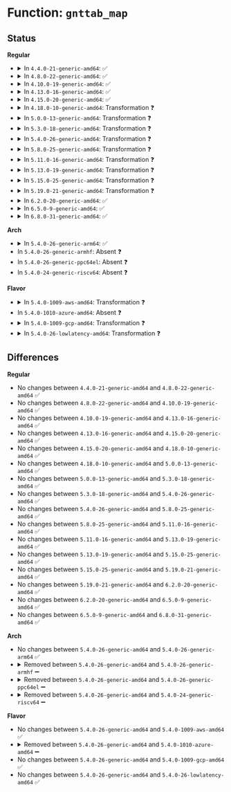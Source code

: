 # Function: <code>gnttab_map</code>

## Status
<b>Regular</b>
<ul>
<li>
<details>
<summary>In <code>4.4.0-21-generic-amd64</code>: ✅</summary>

```c
int gnttab_map(unsigned int start_idx, unsigned int end_idx)
```

```json
{
  "name": "gnttab_map",
  "collision_type": "Unique Static",
  "inline_type": "No",
  "funcs": [
    {
      "addr": 18446744071583845632,
      "name": "gnttab_map",
      "external": false,
      "loc": "drivers/xen/grant-table.c:958",
      "file": "drivers/xen/grant-table.c",
      "inline": "seen, unknown",
      "caller_inline": [],
      "caller_func": [
        "drivers/xen/grant-table.c:gnttab_setup",
        "drivers/xen/grant-table.c:get_free_entries"
      ]
    }
  ],
  "symbols": [
    {
      "addr": 18446744071583845632,
      "name": "gnttab_map",
      "section": ".text",
      "bind": "STB_LOCAL",
      "size": 310
    }
  ]
}
```
</details>
</li>
<li>
<details>
<summary>In <code>4.8.0-22-generic-amd64</code>: ✅</summary>

```c
int gnttab_map(unsigned int start_idx, unsigned int end_idx)
```

```json
{
  "name": "gnttab_map",
  "collision_type": "Unique Static",
  "inline_type": "No",
  "funcs": [
    {
      "addr": 18446744071584175232,
      "name": "gnttab_map",
      "external": false,
      "loc": "drivers/xen/grant-table.c:957",
      "file": "drivers/xen/grant-table.c",
      "inline": "seen, unknown",
      "caller_inline": [],
      "caller_func": [
        "drivers/xen/grant-table.c:gnttab_setup",
        "drivers/xen/grant-table.c:get_free_entries"
      ]
    }
  ],
  "symbols": [
    {
      "addr": 18446744071584175232,
      "name": "gnttab_map",
      "section": ".text",
      "bind": "STB_LOCAL",
      "size": 316
    }
  ]
}
```
</details>
</li>
<li>
<details>
<summary>In <code>4.10.0-19-generic-amd64</code>: ✅</summary>

```c
int gnttab_map(unsigned int start_idx, unsigned int end_idx)
```

```json
{
  "name": "gnttab_map",
  "collision_type": "Unique Static",
  "inline_type": "No",
  "funcs": [
    {
      "addr": 18446744071584356624,
      "name": "gnttab_map",
      "external": false,
      "loc": "drivers/xen/grant-table.c:957",
      "file": "drivers/xen/grant-table.c",
      "inline": "seen, unknown",
      "caller_inline": [],
      "caller_func": [
        "drivers/xen/grant-table.c:gnttab_setup",
        "drivers/xen/grant-table.c:get_free_entries"
      ]
    }
  ],
  "symbols": [
    {
      "addr": 18446744071584356624,
      "name": "gnttab_map",
      "section": ".text",
      "bind": "STB_LOCAL",
      "size": 316
    }
  ]
}
```
</details>
</li>
<li>
<details>
<summary>In <code>4.13.0-16-generic-amd64</code>: ✅</summary>

```c
int gnttab_map(unsigned int start_idx, unsigned int end_idx)
```

```json
{
  "name": "gnttab_map",
  "collision_type": "Unique Static",
  "inline_type": "No",
  "funcs": [
    {
      "addr": 18446744071584438112,
      "name": "gnttab_map",
      "external": false,
      "loc": "drivers/xen/grant-table.c:958",
      "file": "drivers/xen/grant-table.c",
      "inline": "seen, unknown",
      "caller_inline": [],
      "caller_func": [
        "drivers/xen/grant-table.c:get_free_entries"
      ]
    }
  ],
  "symbols": [
    {
      "addr": 18446744071584438112,
      "name": "gnttab_map",
      "section": ".text",
      "bind": "STB_LOCAL",
      "size": 316
    }
  ]
}
```
</details>
</li>
<li>
<details>
<summary>In <code>4.15.0-20-generic-amd64</code>: ✅</summary>

```c
int gnttab_map(unsigned int start_idx, unsigned int end_idx)
```

```json
{
  "name": "gnttab_map",
  "collision_type": "Unique Static",
  "inline_type": "No",
  "funcs": [
    {
      "addr": 18446744071584846768,
      "name": "gnttab_map",
      "external": false,
      "loc": "drivers/xen/grant-table.c:1105",
      "file": "drivers/xen/grant-table.c",
      "inline": "seen, unknown",
      "caller_inline": [],
      "caller_func": [
        "drivers/xen/grant-table.c:get_free_entries"
      ]
    }
  ],
  "symbols": [
    {
      "addr": 18446744071584846768,
      "name": "gnttab_map",
      "section": ".text",
      "bind": "STB_LOCAL",
      "size": 323
    }
  ]
}
```
</details>
</li>
<li>
<details>
<summary>In <code>4.18.0-10-generic-amd64</code>: Transformation ❓</summary>

```c
int gnttab_map(unsigned int start_idx, unsigned int end_idx)
```

```json
{
  "name": "gnttab_map",
  "collision_type": "Unique Static",
  "inline_type": "No",
  "funcs": [
    {
      "addr": 0,
      "name": "gnttab_map",
      "external": false,
      "loc": "drivers/xen/grant-table.c:1105",
      "file": "drivers/xen/grant-table.c",
      "inline": "seen, unknown",
      "caller_inline": [],
      "caller_func": [
        "drivers/xen/grant-table.c:get_free_entries"
      ]
    }
  ],
  "symbols": [
    {
      "addr": 18446744071585082064,
      "name": "gnttab_map",
      "section": ".text",
      "bind": "STB_LOCAL",
      "size": 318
    },
    {
      "addr": 18446744071585084510,
      "name": "gnttab_map.cold.31",
      "section": ".text",
      "bind": "STB_LOCAL",
      "size": 19
    }
  ]
}
```
</details>
</li>
<li>
<details>
<summary>In <code>5.0.0-13-generic-amd64</code>: Transformation ❓</summary>

```c
int gnttab_map(unsigned int start_idx, unsigned int end_idx)
```

```json
{
  "name": "gnttab_map",
  "collision_type": "Unique Static",
  "inline_type": "No",
  "funcs": [
    {
      "addr": 0,
      "name": "gnttab_map",
      "external": false,
      "loc": "drivers/xen/grant-table.c:1233",
      "file": "drivers/xen/grant-table.c",
      "inline": "seen, unknown",
      "caller_inline": [],
      "caller_func": [
        "drivers/xen/grant-table.c:get_free_entries"
      ]
    }
  ],
  "symbols": [
    {
      "addr": 18446744071585190560,
      "name": "gnttab_map",
      "section": ".text",
      "bind": "STB_LOCAL",
      "size": 318
    },
    {
      "addr": 18446744071585195060,
      "name": "gnttab_map.cold.30",
      "section": ".text",
      "bind": "STB_LOCAL",
      "size": 19
    }
  ]
}
```
</details>
</li>
<li>
<details>
<summary>In <code>5.3.0-18-generic-amd64</code>: Transformation ❓</summary>

```c
int gnttab_map(unsigned int start_idx, unsigned int end_idx)
```

```json
{
  "name": "gnttab_map",
  "collision_type": "Unique Static",
  "inline_type": "No",
  "funcs": [
    {
      "addr": 0,
      "name": "gnttab_map",
      "external": false,
      "loc": "drivers/xen/grant-table.c:1233",
      "file": "drivers/xen/grant-table.c",
      "inline": "seen, unknown",
      "caller_inline": [],
      "caller_func": [
        "drivers/xen/grant-table.c:get_free_entries"
      ]
    }
  ],
  "symbols": [
    {
      "addr": 18446744071585402080,
      "name": "gnttab_map",
      "section": ".text",
      "bind": "STB_LOCAL",
      "size": 318
    },
    {
      "addr": 18446744071585407310,
      "name": "gnttab_map.cold",
      "section": ".text",
      "bind": "STB_LOCAL",
      "size": 19
    }
  ]
}
```
</details>
</li>
<li>
<details>
<summary>In <code>5.4.0-26-generic-amd64</code>: Transformation ❓</summary>

```c
int gnttab_map(unsigned int start_idx, unsigned int end_idx)
```

```json
{
  "name": "gnttab_map",
  "collision_type": "Unique Static",
  "inline_type": "No",
  "funcs": [
    {
      "addr": 0,
      "name": "gnttab_map",
      "external": false,
      "loc": "drivers/xen/grant-table.c:1233",
      "file": "drivers/xen/grant-table.c",
      "inline": "seen, unknown",
      "caller_inline": [],
      "caller_func": [
        "drivers/xen/grant-table.c:gnttab_setup",
        "drivers/xen/grant-table.c:gnttab_setup",
        "drivers/xen/grant-table.c:get_free_entries"
      ]
    }
  ],
  "symbols": [
    {
      "addr": 18446744071585543840,
      "name": "gnttab_map",
      "section": ".text",
      "bind": "STB_LOCAL",
      "size": 318
    },
    {
      "addr": 18446744071585548046,
      "name": "gnttab_map.cold",
      "section": ".text",
      "bind": "STB_LOCAL",
      "size": 19
    }
  ]
}
```
</details>
</li>
<li>
<details>
<summary>In <code>5.8.0-25-generic-amd64</code>: Transformation ❓</summary>

```c
int gnttab_map(unsigned int start_idx, unsigned int end_idx)
```

```json
{
  "name": "gnttab_map",
  "collision_type": "Unique Static",
  "inline_type": "No",
  "funcs": [
    {
      "addr": 0,
      "name": "gnttab_map",
      "external": false,
      "loc": "drivers/xen/grant-table.c:1230",
      "file": "drivers/xen/grant-table.c",
      "inline": "seen, unknown",
      "caller_inline": [],
      "caller_func": [
        "drivers/xen/grant-table.c:gnttab_expand",
        "drivers/xen/grant-table.c:gnttab_setup",
        "drivers/xen/grant-table.c:gnttab_setup"
      ]
    }
  ],
  "symbols": [
    {
      "addr": 18446744071586259744,
      "name": "gnttab_map",
      "section": ".text",
      "bind": "STB_LOCAL",
      "size": 322
    },
    {
      "addr": 18446744071586266265,
      "name": "gnttab_map.cold",
      "section": ".text",
      "bind": "STB_LOCAL",
      "size": 19
    }
  ]
}
```
</details>
</li>
<li>
<details>
<summary>In <code>5.11.0-16-generic-amd64</code>: Transformation ❓</summary>

```c
int gnttab_map(unsigned int start_idx, unsigned int end_idx)
```

```json
{
  "name": "gnttab_map",
  "collision_type": "Unique Static",
  "inline_type": "No",
  "funcs": [
    {
      "addr": 0,
      "name": "gnttab_map",
      "external": false,
      "loc": "drivers/xen/grant-table.c:1353",
      "file": "drivers/xen/grant-table.c",
      "inline": "seen, unknown",
      "caller_inline": [],
      "caller_func": [
        "drivers/xen/grant-table.c:gnttab_expand",
        "drivers/xen/grant-table.c:gnttab_setup",
        "drivers/xen/grant-table.c:gnttab_setup"
      ]
    }
  ],
  "symbols": [
    {
      "addr": 18446744071586377904,
      "name": "gnttab_map",
      "section": ".text",
      "bind": "STB_LOCAL",
      "size": 322
    },
    {
      "addr": 18446744071591447205,
      "name": "gnttab_map.cold",
      "section": ".text",
      "bind": "STB_LOCAL",
      "size": 19
    }
  ]
}
```
</details>
</li>
<li>
<details>
<summary>In <code>5.13.0-19-generic-amd64</code>: Transformation ❓</summary>

```c
int gnttab_map(unsigned int start_idx, unsigned int end_idx)
```

```json
{
  "name": "gnttab_map",
  "collision_type": "Unique Static",
  "inline_type": "No",
  "funcs": [
    {
      "addr": 0,
      "name": "gnttab_map",
      "external": false,
      "loc": "drivers/xen/grant-table.c:1353",
      "file": "drivers/xen/grant-table.c",
      "inline": "seen, unknown",
      "caller_inline": [],
      "caller_func": [
        "drivers/xen/grant-table.c:gnttab_setup",
        "drivers/xen/grant-table.c:gnttab_setup",
        "drivers/xen/grant-table.c:get_free_entries"
      ]
    }
  ],
  "symbols": [
    {
      "addr": 18446744071586261760,
      "name": "gnttab_map",
      "section": ".text",
      "bind": "STB_LOCAL",
      "size": 322
    },
    {
      "addr": 18446744071591388757,
      "name": "gnttab_map.cold",
      "section": ".text",
      "bind": "STB_LOCAL",
      "size": 19
    }
  ]
}
```
</details>
</li>
<li>
<details>
<summary>In <code>5.15.0-25-generic-amd64</code>: Transformation ❓</summary>

```c
int gnttab_map(unsigned int start_idx, unsigned int end_idx)
```

```json
{
  "name": "gnttab_map",
  "collision_type": "Unique Static",
  "inline_type": "No",
  "funcs": [
    {
      "addr": 0,
      "name": "gnttab_map",
      "external": false,
      "loc": "drivers/xen/grant-table.c:1360",
      "file": "drivers/xen/grant-table.c",
      "inline": "seen, unknown",
      "caller_inline": [],
      "caller_func": [
        "drivers/xen/grant-table.c:gnttab_setup",
        "drivers/xen/grant-table.c:gnttab_setup",
        "drivers/xen/grant-table.c:get_free_entries"
      ]
    }
  ],
  "symbols": [
    {
      "addr": 18446744071586772416,
      "name": "gnttab_map",
      "section": ".text",
      "bind": "STB_LOCAL",
      "size": 322
    },
    {
      "addr": 18446744071592432313,
      "name": "gnttab_map.cold",
      "section": ".text",
      "bind": "STB_LOCAL",
      "size": 19
    }
  ]
}
```
</details>
</li>
<li>
<details>
<summary>In <code>5.19.0-21-generic-amd64</code>: Transformation ❓</summary>

```c
int gnttab_map(unsigned int start_idx, unsigned int end_idx)
```

```json
{
  "name": "gnttab_map",
  "collision_type": "Unique Static",
  "inline_type": "No",
  "funcs": [
    {
      "addr": 0,
      "name": "gnttab_map",
      "external": false,
      "loc": "drivers/xen/grant-table.c:1426",
      "file": "drivers/xen/grant-table.c",
      "inline": "seen, unknown",
      "caller_inline": [],
      "caller_func": [
        "drivers/xen/grant-table.c:gnttab_expand",
        "drivers/xen/grant-table.c:gnttab_setup",
        "drivers/xen/grant-table.c:gnttab_setup"
      ]
    }
  ],
  "symbols": [
    {
      "addr": 18446744071588051520,
      "name": "gnttab_map",
      "section": ".text",
      "bind": "STB_LOCAL",
      "size": 380
    },
    {
      "addr": 18446744071594300500,
      "name": "gnttab_map.cold",
      "section": ".text",
      "bind": "STB_LOCAL",
      "size": 19
    }
  ]
}
```
</details>
</li>
<li>
<details>
<summary>In <code>6.2.0-20-generic-amd64</code>: ✅</summary>

```c
int gnttab_map(unsigned int start_idx, unsigned int end_idx)
```

```json
{
  "name": "gnttab_map",
  "collision_type": "Unique Static",
  "inline_type": "No",
  "funcs": [
    {
      "addr": 18446744071589430816,
      "name": "gnttab_map",
      "external": false,
      "loc": "drivers/xen/grant-table.c:1429",
      "file": "drivers/xen/grant-table.c",
      "inline": "seen, unknown",
      "caller_inline": [],
      "caller_func": [
        "drivers/xen/grant-table.c:gnttab_expand",
        "drivers/xen/grant-table.c:gnttab_setup"
      ]
    }
  ],
  "symbols": [
    {
      "addr": 18446744071589430816,
      "name": "gnttab_map",
      "section": ".text",
      "bind": "STB_LOCAL",
      "size": 378
    }
  ]
}
```
</details>
</li>
<li>
<details>
<summary>In <code>6.5.0-9-generic-amd64</code>: ✅</summary>

```c
int gnttab_map(unsigned int start_idx, unsigned int end_idx)
```

```json
{
  "name": "gnttab_map",
  "collision_type": "Unique Static",
  "inline_type": "No",
  "funcs": [
    {
      "addr": 18446744071589729952,
      "name": "gnttab_map",
      "external": false,
      "loc": "drivers/xen/grant-table.c:1447",
      "file": "drivers/xen/grant-table.c",
      "inline": "seen, unknown",
      "caller_inline": [],
      "caller_func": [
        "drivers/xen/grant-table.c:gnttab_expand",
        "drivers/xen/grant-table.c:gnttab_setup"
      ]
    }
  ],
  "symbols": [
    {
      "addr": 18446744071589729952,
      "name": "gnttab_map",
      "section": ".text",
      "bind": "STB_LOCAL",
      "size": 378
    }
  ]
}
```
</details>
</li>
<li>
<details>
<summary>In <code>6.8.0-31-generic-amd64</code>: ✅</summary>

```c
int gnttab_map(unsigned int start_idx, unsigned int end_idx)
```

```json
{
  "name": "gnttab_map",
  "collision_type": "Unique Static",
  "inline_type": "No",
  "funcs": [
    {
      "addr": 18446744071590067920,
      "name": "gnttab_map",
      "external": false,
      "loc": "drivers/xen/grant-table.c:1445",
      "file": "drivers/xen/grant-table.c",
      "inline": "seen, unknown",
      "caller_inline": [],
      "caller_func": [
        "drivers/xen/grant-table.c:gnttab_expand",
        "drivers/xen/grant-table.c:gnttab_setup"
      ]
    }
  ],
  "symbols": [
    {
      "addr": 18446744071590067920,
      "name": "gnttab_map",
      "section": ".text",
      "bind": "STB_LOCAL",
      "size": 378
    }
  ]
}
```
</details>
</li>
</ul>
<b>Arch</b>
<ul>
<li>
<details>
<summary>In <code>5.4.0-26-generic-arm64</code>: ✅</summary>

```c
int gnttab_map(unsigned int start_idx, unsigned int end_idx)
```

```json
{
  "name": "gnttab_map",
  "collision_type": "Unique Static",
  "inline_type": "No",
  "funcs": [
    {
      "addr": 18446603336498200776,
      "name": "gnttab_map",
      "external": false,
      "loc": "drivers/xen/grant-table.c:1233",
      "file": "drivers/xen/grant-table.c",
      "inline": "seen, unknown",
      "caller_inline": [],
      "caller_func": [
        "drivers/xen/grant-table.c:gnttab_setup",
        "drivers/xen/grant-table.c:get_free_entries"
      ]
    }
  ],
  "symbols": [
    {
      "addr": 18446603336498200776,
      "name": "gnttab_map",
      "section": ".text",
      "bind": "STB_LOCAL",
      "size": 380
    }
  ]
}
```
</details>
</li>
<li>
In <code>5.4.0-26-generic-armhf</code>: Absent ❓
</li>
<li>
In <code>5.4.0-26-generic-ppc64el</code>: Absent ❓
</li>
<li>
In <code>5.4.0-24-generic-riscv64</code>: Absent ❓
</li>
</ul>
<b>Flavor</b>
<ul>
<li>
<details>
<summary>In <code>5.4.0-1009-aws-amd64</code>: Transformation ❓</summary>

```c
int gnttab_map(unsigned int start_idx, unsigned int end_idx)
```

```json
{
  "name": "gnttab_map",
  "collision_type": "Unique Static",
  "inline_type": "No",
  "funcs": [
    {
      "addr": 0,
      "name": "gnttab_map",
      "external": false,
      "loc": "drivers/xen/grant-table.c:1233",
      "file": "drivers/xen/grant-table.c",
      "inline": "seen, unknown",
      "caller_inline": [],
      "caller_func": [
        "drivers/xen/grant-table.c:gnttab_setup",
        "drivers/xen/grant-table.c:gnttab_setup",
        "drivers/xen/grant-table.c:get_free_entries"
      ]
    }
  ],
  "symbols": [
    {
      "addr": 18446744071585305872,
      "name": "gnttab_map",
      "section": ".text",
      "bind": "STB_LOCAL",
      "size": 318
    },
    {
      "addr": 18446744071585310078,
      "name": "gnttab_map.cold",
      "section": ".text",
      "bind": "STB_LOCAL",
      "size": 19
    }
  ]
}
```
</details>
</li>
<li>
In <code>5.4.0-1010-azure-amd64</code>: Absent ❓
</li>
<li>
<details>
<summary>In <code>5.4.0-1009-gcp-amd64</code>: Transformation ❓</summary>

```c
int gnttab_map(unsigned int start_idx, unsigned int end_idx)
```

```json
{
  "name": "gnttab_map",
  "collision_type": "Unique Static",
  "inline_type": "No",
  "funcs": [
    {
      "addr": 0,
      "name": "gnttab_map",
      "external": false,
      "loc": "drivers/xen/grant-table.c:1233",
      "file": "drivers/xen/grant-table.c",
      "inline": "seen, unknown",
      "caller_inline": [],
      "caller_func": [
        "drivers/xen/grant-table.c:gnttab_setup",
        "drivers/xen/grant-table.c:gnttab_setup",
        "drivers/xen/grant-table.c:get_free_entries"
      ]
    }
  ],
  "symbols": [
    {
      "addr": 18446744071585494240,
      "name": "gnttab_map",
      "section": ".text",
      "bind": "STB_LOCAL",
      "size": 318
    },
    {
      "addr": 18446744071585498446,
      "name": "gnttab_map.cold",
      "section": ".text",
      "bind": "STB_LOCAL",
      "size": 19
    }
  ]
}
```
</details>
</li>
<li>
<details>
<summary>In <code>5.4.0-26-lowlatency-amd64</code>: Transformation ❓</summary>

```c
int gnttab_map(unsigned int start_idx, unsigned int end_idx)
```

```json
{
  "name": "gnttab_map",
  "collision_type": "Unique Static",
  "inline_type": "No",
  "funcs": [
    {
      "addr": 0,
      "name": "gnttab_map",
      "external": false,
      "loc": "drivers/xen/grant-table.c:1233",
      "file": "drivers/xen/grant-table.c",
      "inline": "seen, unknown",
      "caller_inline": [],
      "caller_func": [
        "drivers/xen/grant-table.c:gnttab_setup",
        "drivers/xen/grant-table.c:gnttab_setup",
        "drivers/xen/grant-table.c:get_free_entries"
      ]
    }
  ],
  "symbols": [
    {
      "addr": 18446744071585602272,
      "name": "gnttab_map",
      "section": ".text",
      "bind": "STB_LOCAL",
      "size": 318
    },
    {
      "addr": 18446744071585606478,
      "name": "gnttab_map.cold",
      "section": ".text",
      "bind": "STB_LOCAL",
      "size": 19
    }
  ]
}
```
</details>
</li>
</ul>

## Differences
<b>Regular</b>
<ul>
<li>
No changes between <code>4.4.0-21-generic-amd64</code> and <code>4.8.0-22-generic-amd64</code> ✅
</li>
<li>
No changes between <code>4.8.0-22-generic-amd64</code> and <code>4.10.0-19-generic-amd64</code> ✅
</li>
<li>
No changes between <code>4.10.0-19-generic-amd64</code> and <code>4.13.0-16-generic-amd64</code> ✅
</li>
<li>
No changes between <code>4.13.0-16-generic-amd64</code> and <code>4.15.0-20-generic-amd64</code> ✅
</li>
<li>
No changes between <code>4.15.0-20-generic-amd64</code> and <code>4.18.0-10-generic-amd64</code> ✅
</li>
<li>
No changes between <code>4.18.0-10-generic-amd64</code> and <code>5.0.0-13-generic-amd64</code> ✅
</li>
<li>
No changes between <code>5.0.0-13-generic-amd64</code> and <code>5.3.0-18-generic-amd64</code> ✅
</li>
<li>
No changes between <code>5.3.0-18-generic-amd64</code> and <code>5.4.0-26-generic-amd64</code> ✅
</li>
<li>
No changes between <code>5.4.0-26-generic-amd64</code> and <code>5.8.0-25-generic-amd64</code> ✅
</li>
<li>
No changes between <code>5.8.0-25-generic-amd64</code> and <code>5.11.0-16-generic-amd64</code> ✅
</li>
<li>
No changes between <code>5.11.0-16-generic-amd64</code> and <code>5.13.0-19-generic-amd64</code> ✅
</li>
<li>
No changes between <code>5.13.0-19-generic-amd64</code> and <code>5.15.0-25-generic-amd64</code> ✅
</li>
<li>
No changes between <code>5.15.0-25-generic-amd64</code> and <code>5.19.0-21-generic-amd64</code> ✅
</li>
<li>
No changes between <code>5.19.0-21-generic-amd64</code> and <code>6.2.0-20-generic-amd64</code> ✅
</li>
<li>
No changes between <code>6.2.0-20-generic-amd64</code> and <code>6.5.0-9-generic-amd64</code> ✅
</li>
<li>
No changes between <code>6.5.0-9-generic-amd64</code> and <code>6.8.0-31-generic-amd64</code> ✅
</li>
</ul>
<b>Arch</b>
<ul>
<li>
No changes between <code>5.4.0-26-generic-amd64</code> and <code>5.4.0-26-generic-arm64</code> ✅
</li>
<li>
<details>
<summary>Removed between <code>5.4.0-26-generic-amd64</code> and <code>5.4.0-26-generic-armhf</code> ➖</summary>

```c
int gnttab_map(unsigned int start_idx, unsigned int end_idx)
```
</details>
</li>
<li>
<details>
<summary>Removed between <code>5.4.0-26-generic-amd64</code> and <code>5.4.0-26-generic-ppc64el</code> ➖</summary>

```c
int gnttab_map(unsigned int start_idx, unsigned int end_idx)
```
</details>
</li>
<li>
<details>
<summary>Removed between <code>5.4.0-26-generic-amd64</code> and <code>5.4.0-24-generic-riscv64</code> ➖</summary>

```c
int gnttab_map(unsigned int start_idx, unsigned int end_idx)
```
</details>
</li>
</ul>
<b>Flavor</b>
<ul>
<li>
No changes between <code>5.4.0-26-generic-amd64</code> and <code>5.4.0-1009-aws-amd64</code> ✅
</li>
<li>
<details>
<summary>Removed between <code>5.4.0-26-generic-amd64</code> and <code>5.4.0-1010-azure-amd64</code> ➖</summary>

```c
int gnttab_map(unsigned int start_idx, unsigned int end_idx)
```
</details>
</li>
<li>
No changes between <code>5.4.0-26-generic-amd64</code> and <code>5.4.0-1009-gcp-amd64</code> ✅
</li>
<li>
No changes between <code>5.4.0-26-generic-amd64</code> and <code>5.4.0-26-lowlatency-amd64</code> ✅
</li>
</ul>
